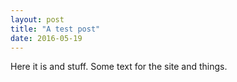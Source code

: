 ```yaml
---
layout: post
title: "A test post"
date: 2016-05-19
---
```


Here it is and stuff. Some text for the site and things.
